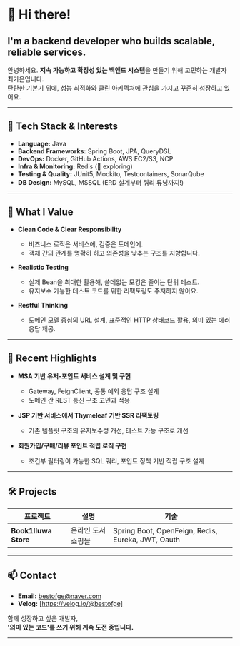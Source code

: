 # 👋 Hi there! 
## I'm a backend developer who builds scalable, reliable services.
안녕하세요. **지속 가능하고 확장성 있는 백엔드 시스템**을 만들기 위해 고민하는 개발자 최가은입니다.  
탄탄한 기본기 위에, 성능 최적화와 클린 아키텍처에 관심을 가지고 꾸준히 성장하고 있어요.

---

## 💼 Tech Stack & Interests

- **Language:** Java
- **Backend Frameworks:** Spring Boot, JPA, QueryDSL
- **DevOps:** Docker, GitHub Actions, AWS EC2/S3, NCP
- **Infra & Monitoring:** Redis (👀 exploring)
- **Testing & Quality:** JUnit5, Mockito, Testcontainers, SonarQube
- **DB Design:** MySQL, MSSQL (ERD 설계부터 쿼리 튜닝까지!)

---

## 📌 What I Value

- **Clean Code & Clear Responsibility**
  - 비즈니스 로직은 서비스에, 검증은 도메인에.
  - 객체 간의 관계를 명확히 하고 의존성을 낮추는 구조를 지향합니다.

- **Realistic Testing**
  - 실제 Bean을 최대한 활용해, 쓸데없는 모킹은 줄이는 단위 테스트.
  - 유지보수 가능한 테스트 코드를 위한 리팩토링도 주저하지 않아요.

- **Restful Thinking**
  - 도메인 모델 중심의 URL 설계, 표준적인 HTTP 상태코드 활용, 의미 있는 에러 응답 제공.

---

## 🌱 Recent Highlights

- **MSA 기반 유저-포인트 서비스 설계 및 구현**
  - Gateway, FeignClient, 공통 예외 응답 구조 설계
  - 도메인 간 REST 통신 구조 고민과 적용

- **JSP 기반 서비스에서 Thymeleaf 기반 SSR 리팩토링**
  - 기존 템플릿 구조의 유지보수성 개선, 테스트 가능 구조로 개선

- **회원가입/구매/리뷰 포인트 적립 로직 구현**
  - 조건부 필터링이 가능한 SQL 쿼리, 포인트 정책 기반 적립 구조 설계

---

## 🛠️ Projects

| 프로젝트 | 설명 | 기술 |
|----------|------|------|
| **Book1lluwa Store** | 온라인 도서 쇼핑몰 | Spring Boot, OpenFeign, Redis, Eureka, JWT, Oauth |

---

## 📫 Contact

- **Email:** bestofge@naver.com
- **Velog:** [https://velog.io/@bestofge]

함께 성장하고 싶은 개발자,  
**'의미 있는 코드'를 쓰기 위해 계속 도전 중입니다.**

---

